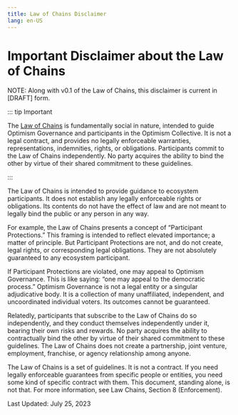 ```yaml
---
title: Law of Chains Disclaimer
lang: en-US
---
```


# Important Disclaimer about the Law of Chains

NOTE: Along with v0.1 of the Law of Chains, this disclaimer is current in [DRAFT] form.  

::: tip Important

The [Law of Chains](https://gov.optimism.io/t/law-of-chains-v0-1-full-draft/6514) is fundamentally social in nature, intended to guide Optimism Governance and participants in the Optimism Collective. It is not a legal contract, and provides no legally enforceable warranties, representations, indemnities, rights, or obligations.  Participants commit to the Law of Chains independently.  No party acquires the ability to bind the other by virtue of their shared commitment to these guidelines. 

:::

The Law of Chains is intended to provide guidance to ecosystem participants.  It does not establish any legally enforceable rights or obligations.  Its contents do not have the effect of law and are not meant to legally bind the public or any person in any way.  

For example, the Law of Chains presents a concept of “Participant Protections.”  This framing is intended to reflect elevated importance; a matter of principle. But Participant Protections are not, and do not create, legal rights, or corresponding legal obligations. They are not absolutely guaranteed to any ecosystem participant.  

If Participant Protections are violated, one may appeal to Optimism Governance.  This is like saying: “one may appeal to the democratic process.”  Optimism Governance is not a legal entity or a singular adjudicative body.  It is a collection of many unaffiliated, independent, and uncoordinated individual voters.  Its outcomes cannot be guaranteed. 

Relatedly, participants that subscribe to the Law of Chains do so independently, and they conduct themselves independently under it, bearing their own risks and rewards. No party acquires the ability to contractually bind the other by virtue of their shared commitment to these guidelines. The Law of Chains does not create a partnership, joint venture, employment, franchise, or agency relationship among anyone. 

The Law of Chains is a set of guidelines.  It is not a contract.  If you need legally enforceable guarantees from specific people or entities, you need some kind of specific contract with them. This document, standing alone, is not that.  For more information, see Law Chains, Section 8 (Enforcement). 

Last Updated:  July 25, 2023
